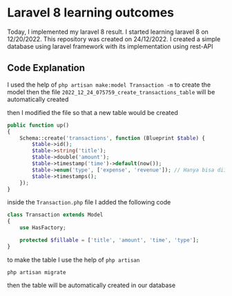 # Laravel 8 learning outcomes

Today, I implemented my laravel 8 result. I started learning laravel 8 on 12/20/2022. This repository was created on 24/12/2022. I created a simple database using laravel framework with its implementation using rest-API

## Code Explanation

I used the help of ```php artisan make:model Transaction -m``` to create the model
then the file ```2022_12_24_075759_create_transactions_table``` will be automatically created

then I modified the file so that a new table would be created

```php
public function up()
{
    Schema::create('transactions', function (Blueprint $table) {
        $table->id();
        $table->string('title');
        $table->double('amount');
        $table->timestamp('time')->default(now());
        $table->enum('type', ['expense', 'revenue']); // Hanya bisa diisi sesuai parameter ke 2
        $table->timestamps();
    });
}
```

inside the ```Transaction.php``` file I added the following code
```php
class Transaction extends Model
{
    use HasFactory;

    protected $fillable = ['title', 'amount', 'time', 'type'];
}
```

to make the table I use the help of ```php artisan``` 
```
php artisan migrate
```

then the table will be automatically created in our database